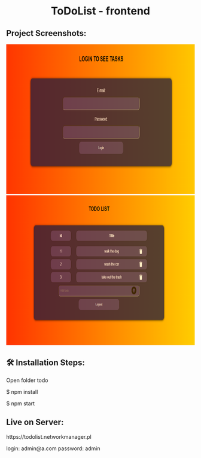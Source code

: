 <h1 align="center" id="title">ToDoList - frontend</h1>

<h2>Project Screenshots:</h2>

<img src="https://github.com/dans100/ToDoList-frontend/blob/main/public/login.png" alt="project-screenshot" width="800" height="400/">
<img src="https://github.com/dans100/ToDoList-frontend/blob/main/public/view.png" alt="project-screenshot" width="800" height="400/">

<h2>🛠️ Installation Steps:</h2>

<p>Open folder todo</p>

<p>$ npm install</p>

<p>$ npm start</p>

<h2>Live on Server:</h2>

<p>https://todolist.networkmanager.pl</p>

<p>login: admin@a.com
   password: admin
<p>

